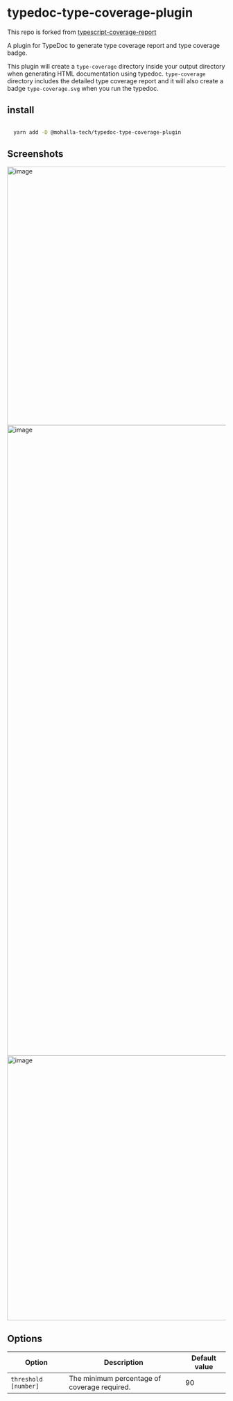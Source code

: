 # typedoc-type-coverage-plugin

This repo is forked from [typescript-coverage-report](https://github.com/alexcanessa/typescript-coverage-report)

A plugin for TypeDoc to generate type coverage report and type coverage badge.

This plugin will create a `type-coverage` directory inside your output directory when generating HTML documentation using typedoc.
`type-coverage` directory includes the detailed type coverage report and it will also create a badge `type-coverage.svg` when you run the typedoc.

## install

```bash

  yarn add -D @mohalla-tech/typedoc-type-coverage-plugin

```

## Screenshots

<img width="596" alt="image" src="https://user-images.githubusercontent.com/100559209/173741931-d6c1ca17-8f35-45e9-b637-1d0810c576a2.png">
<img width="1454" alt="image" src="https://user-images.githubusercontent.com/100559209/173743128-79464483-017d-4462-8674-3b55091fc043.png">
<img width="610" alt="image" src="https://user-images.githubusercontent.com/100559209/173752580-b46cc92c-3f64-4924-b2ab-5c323cbc1573.png">




## Options

| Option                          | Description                                                                            | Default value |
| ------------------------------- | -------------------------------------------------------------------------------------- | ------------- |
| `threshold [number]`            | The minimum percentage of coverage required.                                           | 90            |
